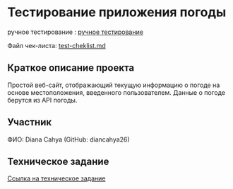 # Тестирование приложения погоды

ручное тестирование : [ручное тестирование](ручное%20тестирование.xlsx)

Файл чек-листа: [test-cheklist.md](test-cheklist.md)

## Краткое описание проекта
Простой веб-сайт, отображающий текущую информацию о погоде на основе местоположения, введенного пользователем. Данные о погоде берутся из API погоды.

## Участник
ФИО: Diana Cahya (GitHub: diancahya26)


## Техническое задание
[Ссылка на техническое задание](teknikinfo.md)
